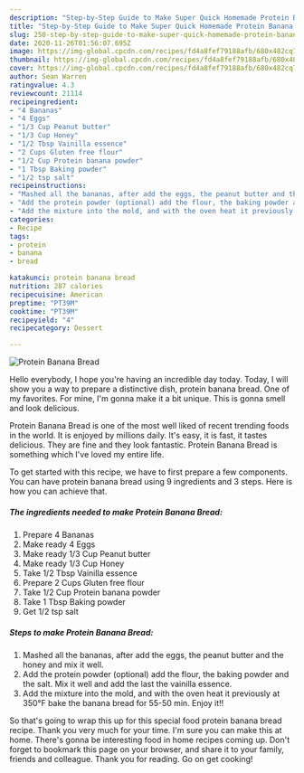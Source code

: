 ```yaml
---
description: "Step-by-Step Guide to Make Super Quick Homemade Protein Banana Bread"
title: "Step-by-Step Guide to Make Super Quick Homemade Protein Banana Bread"
slug: 250-step-by-step-guide-to-make-super-quick-homemade-protein-banana-bread
date: 2020-11-26T01:56:07.695Z
image: https://img-global.cpcdn.com/recipes/fd4a8fef79188afb/680x482cq70/protein-banana-bread-recipe-main-photo.jpg
thumbnail: https://img-global.cpcdn.com/recipes/fd4a8fef79188afb/680x482cq70/protein-banana-bread-recipe-main-photo.jpg
cover: https://img-global.cpcdn.com/recipes/fd4a8fef79188afb/680x482cq70/protein-banana-bread-recipe-main-photo.jpg
author: Sean Warren
ratingvalue: 4.3
reviewcount: 21114
recipeingredient:
- "4 Bananas"
- "4 Eggs"
- "1/3 Cup Peanut butter"
- "1/3 Cup Honey"
- "1/2 Tbsp Vainilla essence"
- "2 Cups Gluten free flour"
- "1/2 Cup Protein banana powder"
- "1 Tbsp Baking powder"
- "1/2 tsp salt"
recipeinstructions:
- "Mashed all the bananas, after add the eggs, the peanut butter and the honey and mix it well."
- "Add the protein powder (optional) add the flour, the baking powder and the salt. Mix it well and add the last the vainilla essence."
- "Add the mixture into the mold, and with the oven heat it previously at 350°F bake the banana bread for 55-50 min. Enjoy it!!"
categories:
- Recipe
tags:
- protein
- banana
- bread

katakunci: protein banana bread 
nutrition: 287 calories
recipecuisine: American
preptime: "PT39M"
cooktime: "PT39M"
recipeyield: "4"
recipecategory: Dessert

---
```



![Protein Banana Bread](https://img-global.cpcdn.com/recipes/fd4a8fef79188afb/680x482cq70/protein-banana-bread-recipe-main-photo.jpg)

Hello everybody, I hope you're having an incredible day today. Today, I will show you a way to prepare a distinctive dish, protein banana bread. One of my favorites. For mine, I'm gonna make it a bit unique. This is gonna smell and look delicious.

Protein Banana Bread is one of the most well liked of recent trending foods in the world. It is enjoyed by millions daily. It's easy, it is fast, it tastes delicious. They are fine and they look fantastic. Protein Banana Bread is something which I've loved my entire life.




To get started with this recipe, we have to first prepare a few components. You can have protein banana bread using 9 ingredients and 3 steps. Here is how you can achieve that.

<!--inarticleads1-->

##### The ingredients needed to make Protein Banana Bread:

1. Prepare 4 Bananas
1. Make ready 4 Eggs
1. Make ready 1/3 Cup Peanut butter
1. Make ready 1/3 Cup Honey
1. Take 1/2 Tbsp Vainilla essence
1. Prepare 2 Cups Gluten free flour
1. Take 1/2 Cup Protein banana powder
1. Take 1 Tbsp Baking powder
1. Get 1/2 tsp salt




<!--inarticleads2-->

##### Steps to make Protein Banana Bread:

1. Mashed all the bananas, after add the eggs, the peanut butter and the honey and mix it well.
1. Add the protein powder (optional) add the flour, the baking powder and the salt. Mix it well and add the last the vainilla essence.
1. Add the mixture into the mold, and with the oven heat it previously at 350°F bake the banana bread for 55-50 min. Enjoy it!!




So that's going to wrap this up for this special food protein banana bread recipe. Thank you very much for your time. I'm sure you can make this at home. There's gonna be interesting food in home recipes coming up. Don't forget to bookmark this page on your browser, and share it to your family, friends and colleague. Thank you for reading. Go on get cooking!
